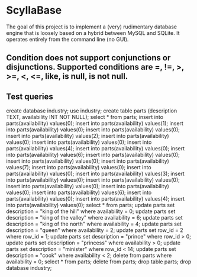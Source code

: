 # ScyllaBase

The goal of this project is to implement a (very) rudimentary database engine that is loosely based on a
hybrid between MySQL and SQLite. It operates entirely from the command line (no GUI).

Condition does not support conjunctions or disjunctions.
Supported conditions are =, !=, >, >=, <, <=, like, is null, is not null.
----------------------------
Test queries
----------------------------
create database industry;
use industry;
create table parts (description TEXT, availability INT NOT NULL);
select * from parts;
insert into parts(availability) values(0);
insert into parts(availability) values(1);
insert into parts(availability) values(0);
insert into parts(availability) values(0);
insert into parts(availability) values(2);
insert into parts(availability) values(0);
insert into parts(availability) values(0);
insert into parts(availability) values(4);
insert into parts(availability) values(0);
insert into parts(availability) values(6);
insert into parts(availability) values(0);
insert into parts(availability) values(0);
insert into parts(availability) values(7);
insert into parts(availability) values(0);
insert into parts(availability) values(0);
insert into parts(availability) values(3);
insert into parts(availability) values(0);
insert into parts(availability) values(0);
insert into parts(availability) values(0);
insert into parts(availability) values(0);
insert into parts(availability) values(6);
insert into parts(availability) values(0);
insert into parts(availability) values(4);
insert into parts(availability) values(0);
select * from parts;
update parts set description = "king of the hill" where availability = 0;
update parts set description = "king of the valley" where availability = 6;
update parts set description = "king of the north" where availability = 4;
update parts set description = "queen" where availability = 2;
update parts set row_id = 2 where row_id = 1;
update parts set description = "prince" where row_id > 0;
update parts set description = "princess" where availability > 0;
update parts set description = "minister" where row_id < 14;
update parts set description = "cook" where availability < 2;
delete from parts where availability = 0;
select * from parts;
delete from parts;
drop table parts;
drop database industry;

